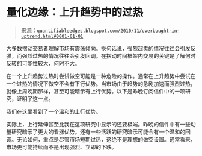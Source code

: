 <!--yml

类别：未分类

日期：2024-05-18 09:03:12

-->

# 量化边缘：上升趋势中的过热

> 来源：[`quantifiableedges.blogspot.com/2010/11/overbought-in-uptrend.html#0001-01-01`](http://quantifiableedges.blogspot.com/2010/11/overbought-in-uptrend.html#0001-01-01)

大多数摆动交易者理解市场有震荡倾向。换句话说，强烈超卖的情况往往会引发反弹，而强烈过热的情况往往会引发回调。在摆动时间框架内交易的关键是了解何时反转的可能性较大，何时不大。

在一个上升趋势过热时尝试做空可能是一种危险的操作。通常在上升趋势中尝试在一个过热的情况下做空不会有下行优势。当市场由于趋势的急剧加速而强烈过热，就像上周晚期那样，甚至可能暗示有上行优势。以下是昨晚订阅信件中的一项研究，证明了这一点。

我们在这里看到了一个温和的上行优势。

实际上，上行延伸甚至比我在这项研究中显示的还要极端。昨晚的信件中有一些动量研究暗示了更大的看涨优势。还有一些活跃的研究暗示可能会有一个温和的回调。无论如何，重点是尽管市场短期过热，这绝不是理想的做空设置。通常看来，市场更可能持续而不是出现强烈、立即的下跌。
